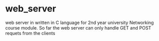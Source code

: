 # web_server
web server in written in C language for 2nd year university Networking course module. So far the web server can only handle GET and POST requets from the clients
